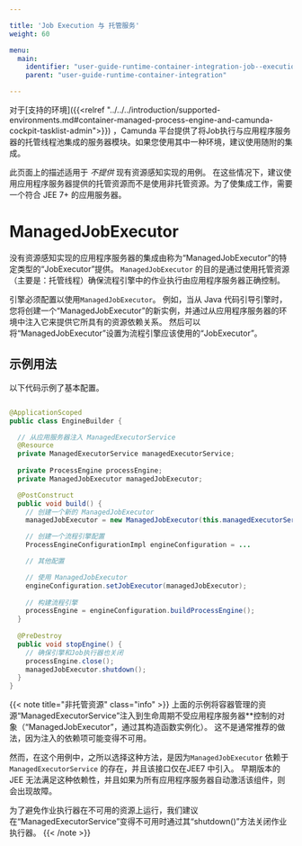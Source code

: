 ```yaml
---

title: 'Job Execution 与 托管服务'
weight: 60

menu:
  main:
    identifier: "user-guide-runtime-container-integration-job--execution-other-jee"
    parent: "user-guide-runtime-container-integration"

---
```


对于[支持的环境]({{<relref "../../../introduction/supported-environments.md#container-managed-process-engine-and-camunda-cockpit-tasklist-admin">}}) ，Camunda 平台提供了将Job执行与应用程序服务器的托管线程池集成的服务器模块。如果您使用其中一种环境，建议使用随附的集成。

此页面上的描述适用于 *不提供* 现有资源感知实现的用例。 在这些情况下，建议使用应用程序服务器提供的托管资源而不是使用非托管资源。为了使集成工作，需要一个符合 JEE 7+ 的应用服务器。

# ManagedJobExecutor

没有资源感知实现的应用程序服务器的集成由称为“ManagedJobExecutor”的特定类型的“JobExecutor”提供。 `ManagedJobExecutor` 的目的是通过使用托管资源（主要是：托管线程）确保流程引擎中的作业执行由应用程序服务器正确控制。

引擎必须配置以使用`ManagedJobExecutor`。 例如，当从 Java 代码引导引擎时，您将创建一个“ManagedJobExecutor”的新实例，并通过从应用程序服务器的环境中注入它来提供它所具有的资源依赖关系。 然后可以将“ManagedJobExecutor”设置为流程引擎应该使用的“JobExecutor”。

## 示例用法

以下代码示例了基本配置。

```java

@ApplicationScoped
public class EngineBuilder {

  // 从应用服务器注入 ManagedExecutorService
  @Resource
  private ManagedExecutorService managedExecutorService;
  
  private ProcessEngine processEngine;
  private ManagedJobExecutor managedJobExecutor;

  @PostConstruct
  public void build() {
  	// 创建一个新的 ManagedJobExecutor
  	managedJobExecutor = new ManagedJobExecutor(this.managedExecutorService);

  	// 创建一个流程引擎配置
    ProcessEngineConfigurationImpl engineConfiguration = ...

    // 其他配置

    // 使用 ManagedJobExecutor
    engineConfiguration.setJobExecutor(managedJobExecutor);
    
    // 构建流程引擎
    processEngine = engineConfiguration.buildProcessEngine();
  }
  
  @PreDestroy
  public void stopEngine() {
    // 确保引擎和Job执行器也关闭
    processEngine.close();
    managedJobExecutor.shutdown();
  }
}
```

{{< note title="非托管资源" class="info" >}}
  上面的示例将容器管理的资源“ManagedExecutorService”注入到生命周期不受应用程序服务器**控制的对象（“ManagedJobExecutor”，通过其构造函数实例化）。 这不是通常推荐的做法，因为注入的依赖项可能变得不可用。

   然而，在这个用例中，之所以选择这种方法，是因为`ManagedJobExecutor` 依赖于`ManagedExecutorService` 的存在，并且该接口仅在JEE7 中引入。 早期版本的 JEE 无法满足这种依赖性，并且如果为所有应用程序服务器自动激活该组件，则会出现故障。

   为了避免作业执行器在不可用的资源上运行，我们建议在“ManagedExecutorService”变得不可用时通过其“shutdown()”方法关闭作业执行器。
{{< /note >}}
